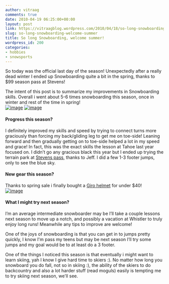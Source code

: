 ```yaml
---
author: vitraag
comments: true
date: 2010-04-19 06:25:00+00:00
layout: post
link: https://vitraagblog.wordpress.com/2010/04/18/so-long-snowboarding-welcome-summer/
slug: so-long-snowboarding-welcome-summer
title: So long Snowboarding, welcome summer!
wordpress_id: 200
categories:
- hobbies
- snowsports
---
```


So today was the official last day of the season! Unexpectedly after a really dead winter I ended up Snowboarding quite a bit in the spring, thanks to $99 season pass at Stevens!

 

The intent of this post is to summarize my improvements in Snowboarding skills. Overall i went about 5-6 times snowboarding this season, once in winter and rest of the time in spring!     
[![image]({{site.images}}/2010/04/image_thumb.png)]({{site.images}}/2010/04/image1.png) [![image]({{site.images}}/2010/04/image_thumb1.png)]({{site.images}}/2010/04/image2.png)

 

#### Progress this season?

 

I definitely improved my skills and speed by trying to connect turns more graciously than forcing my back/gliding leg to get me on toe-side! Leaning forward and then gradually getting on to toe-side helped a lot in my speed and grace! In fact, this was the exact skills the lesson at Tahoe last year focused on. I didn’t go any gracious black this year but I ended up trying the terrain park at [Stevens pass](http://www.ridestevenspass.com/sites/ridestevenspass/upload/filemanager/map_trail_large.jpg), thanks to Jeff. I did a few 1-3 footer jumps, only to see the blue sky.

 

#### New gear this season?

 

Thanks to spring sale i finally bought a [Giro helmet](http://www.giro.com/en-us/products/snow-helmets/encore-2/) for under $40!      
[![image]({{site.images}}/2010/04/image.png)](http://www.giro.com/en-us/products/snow-helmets/encore-2/)

 

#### What I might try next season?

 

I’m an average intermediate snowboarder may be I’ll take a couple lessons next season to move up a notch, and possibly a vacation at Whistler to truly enjoy long runs! Meanwhile any tips to improve are welcome!

 

One of the joys of snowboarding is that you can get in to jumps pretty quickly, I know I'm pass my teens but may be next season I’ll try some jumps and my goal would be to at least do a 3 footer. 

 

One of the things I noticed this season is that eventually i might want to learn skiing, yah I know I give hard time to skiers :). No matter how long you snowboard you do fall, not so in skiing :), the ability of the skiers to do backcountry and also a lot harder stuff (read moguls) easily is tempting me to try skiing next season, we'll see.

 
